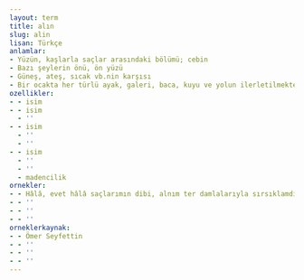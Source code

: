 ```yaml
---
layout: term
title: alın
slug: alin
lisan: Türkçe
anlamlar:
- Yüzün, kaşlarla saçlar arasındaki bölümü; cebin
- Bazı şeylerin önü, ön yüzü
- Güneş, ateş, sıcak vb.nin karşısı
- Bir ocakta her türlü ayak, galeri, baca, kuyu ve yolun ilerletilmekte olan yüzeyi
ozellikler:
- - isim
- - isim
  - ''
- - isim
  - ''
  - ''
- - isim
  - ''
  - ''
  - madencilik
ornekler:
- - Hâlâ, evet hâlâ saçlarımın dibi, alnım ter damlalarıyla sırsıklamdı.
- - ''
- - ''
- - ''
orneklerkaynak:
- - Ömer Seyfettin
- - ''
- - ''
- - ''
---
```

